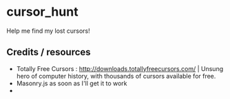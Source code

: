 # cursor_hunt
Help me find my lost cursors!

## Credits / resources

  * Totally Free Cursors : http://downloads.totallyfreecursors.com/ | Unsung hero of computer history, with thousands of cursors available for free.
  * Masonry.js as soon as I'll get it to work
  *
